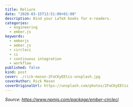 ```yaml
---
title: Reliure
date: "2020-03-15T13:51:00+01:00"
description: Bind your LaTeX books for e-readers.
categories:
  - engineering
  - ember.js
keywords:
  - emberjs
  - ember.js
  - circleci
  - ci
  - continuous integration
  - workflow
published: false
kind: post
cover: ./rick-mason-2FaCKyEEtis-unsplash.jpg
coverAuthor: Rick Mason
coverOriginalUrl: https://unsplash.com/photos/2FaCKyEEtis
---
```


_Source: https://www.npmjs.com/package/ember-circleci_
